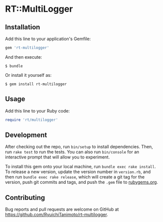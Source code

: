 # RT::MultiLogger

## Installation

Add this line to your application's Gemfile:

```ruby
gem 'rt-multilogger'
```

And then execute:

    $ bundle

Or install it yourself as:

    $ gem install rt-multilogger

## Usage

Add this line to your Ruby code:

```ruby
require 'rt/multilogger'
```

## Development

After checking out the repo, run `bin/setup` to install dependencies. Then, run `rake test` to run the tests. You can also run `bin/console` for an interactive prompt that will allow you to experiment.

To install this gem onto your local machine, run `bundle exec rake install`. To release a new version, update the version number in `version.rb`, and then run `bundle exec rake release`, which will create a git tag for the version, push git commits and tags, and push the `.gem` file to [rubygems.org](https://rubygems.org).

## Contributing

Bug reports and pull requests are welcome on GitHub at https://github.com/RyuichiTanimoto/rt-multilogger.

